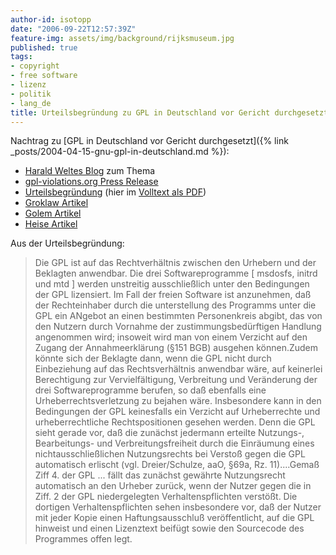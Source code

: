 ```yaml
---
author-id: isotopp
date: "2006-09-22T12:57:39Z"
feature-img: assets/img/background/rijksmuseum.jpg
published: true
tags:
- copyright
- free software
- lizenz
- politik
- lang_de
title: Urteilsbegründung zu GPL in Deutschland vor Gericht durchgesetzt
---
```

Nachtrag zu
[GPL in Deutschland vor Gericht durchgesetzt]({% link _posts/2004-04-15-gnu-gpl-in-deutschland.md %}):

- [Harald Weltes Blog](http://gnumonks.org/~laforge/weblog/2006/09/22#20060922-dlink-verdict) zum Thema
- [gpl-violations.org Press Release](http://gpl-violations.org/news/20060922-dlink-judgement_frankfurt.html)
- [Urteilsbegründung](http://www.jbb.de/html/?page=news&id=48) (hier im [Volltext als PDF](http://www.jbb.de/urteil_lg_frankfurt_gpl.pdf))
- [Groklaw Artikel](http://www.groklaw.net/article.php?story=20060922134536257)
- [Golem Artikel](http://www.golem.de/0609/47974.html)
- [Heise Artikel](http://www.heise.de/newsticker/meldung/78530)

Aus der Urteilsbegründung:

> Die GPL ist auf das Rechtverhältnis zwischen den Urhebern und der
> Beklagten anwendbar. Die drei Softwareprogramme [ msdosfs, initrd und mtd
> ] werden unstreitig ausschließlich unter den Bedingungen der GPL
> lizensiert. Im Fall der freien Software ist anzunehmen, daß der
> Rechteinhaber durch die unterstellung des Programms unter die GPL ein
> ANgebot an einen bestimmten Personenkreis abgibt, das von den Nutzern
> durch Vornahme der zustimmungsbedürftigen Handlung angenommen wird;
> insoweit wird man von einem Verzicht auf den Zugang der Annahmeerklärung
> (§151 BGB) ausgehen können.Zudem könnte sich der Beklagte dann, wenn die
> GPL nicht durch Einbeziehung auf das Rechtsverhältnis anwendbar wäre, auf
> keinerlei Berechtigung zur Vervielfältigung, Verbreitung und Veränderung
> der drei Softwareprogramme berufen, so daß ebenfalls eine
> Urheberrechtsverletzung zu bejahen wäre. Insbesondere kann in den
> Bedingungen der GPL keinesfalls ein Verzicht auf Urheberrechte und
> urheberrechtliche Rechtspositionen gesehen werden. Denn die GPL sieht
> gerade vor, daß die zunächst jedermann erteilte Nutzungs-, Bearbeitungs-
> und Verbreitungsfreiheit durch die Einräumung eines nichtausschließlichen
> Nutzungsrechts bei Verstoß gegen die GPL automatisch erlischt (vgl.
> Dreier/Schulze, aaO, §69a, Rz. 11)....Gemaß Ziff 4. der GPL ... fällt das
> zunächst gewährte Nutzungsrecht automatisch an den Urheber zurück, wenn
> der Nutzer gegen die in Ziff. 2 der GPL niedergelegten Verhaltenspflichten
> verstößt. Die dortigen Verhaltenspflichten sehen insbesondere vor, daß der
> Nutzer mit jeder Kopie einen Haftungsausschluß veröffentlicht, auf die GPL
> hinweist und einen Lizenztext beifügt sowie den Sourcecode des Programmes
> offen legt.

